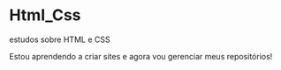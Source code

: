 # Html_Css
 estudos sobre HTML e CSS

 Estou aprendendo a criar sites e agora vou gerenciar meus repositórios!
